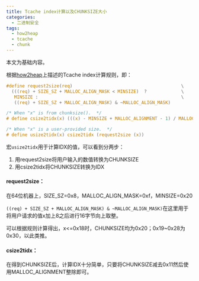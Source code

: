 ```yaml
---
title: Tcache index计算以及CHUNKSIZE大小
categories:
  - 二进制安全
tags:
  - how2heap
  - tcache
  - chunk
---
```


本文为基础内容。

根据[how2heap](https://github.com/shellphish/how2heap/blob/master/calc_tcache_idx.c)上描述的Tcache index计算规则，即：

```c
#define request2size(req)                                         \
  (((req) + SIZE_SZ + MALLOC_ALIGN_MASK < MINSIZE)  ?             \
   MINSIZE :                                                      \
   ((req) + SIZE_SZ + MALLOC_ALIGN_MASK) & ~MALLOC_ALIGN_MASK)

/* When "x" is from chunksize().  */
# define csize2tidx(x) (((x) - MINSIZE + MALLOC_ALIGNMENT - 1) / MALLOC_ALIGNMENT)

/* When "x" is a user-provided size.  */
# define usize2tidx(x) csize2tidx (request2size (x))

```

宏`usize2tidx`用于计算IDX的值，可以看到分两步：

1. 用request2size将用户输入的数值转换为CHUNKSIZE
2. 用csize2tidx将CHUNKSIZE转换为IDX

#### request2size：

在64位机器上，SIZE_SZ=0x8，MALLOC_ALIGN_MASK=0xf，MINSIZE=0x20

`((req) + SIZE_SZ + MALLOC_ALIGN_MASK) & ~MALLOC_ALIGN_MASK)`在这里用于将用户请求的值x加上8之后进行16字节向上取整。

可以根据规则计算得出，x<=0x18时，CHUNKSIZE均为0x20；0x19~0x28为0x30，以此类推。

#### csize2tidx：

在得到CHUNKSIZE后，计算IDX十分简单，只要将CHUNKSIZE减去0x11然后使用MALLOC_ALIGNMENT整除即可。

